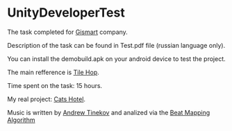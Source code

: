 # UnityDeveloperTest

The task completed for [Gismart](https://www.gismart.com/ "Gismart") company.

Description of the task can be found in Test.pdf file (russian language only).

You can install the demobuild.apk on your android device to test the project.

The main refference is [Tile Hop](https://play.google.com/store/apps/details?id=com.amanotes.beathopper&hl=ru&gl=US "Tile Hop").

Time spent on the task: 15 hours.

My real project: [Cats Hotel](https://play.google.com/store/apps/details?id=com.ohayoo.meowtel.cats.home&hl=ru&gl=US "Cats Hotel").


Music is written by [Andrew Tinekov](https://github.com/allexus39 "Andrew Tinekov") and analized via the [Beat Mapping Algorithm](https://github.com/jesse-scam/algorithmic-beat-mapping-unity "Beat Mapping Algorithm")